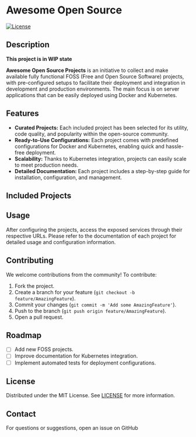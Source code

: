 # Awesome Open Source

[![License](https://img.shields.io/badge/license-MIT-blue.svg)](LICENSE)

## Description

**This project is in WIP state**

**Awesome Open Source Projects** is an initiative to collect and make available fully functional FOSS (Free and Open Source Software) projects, with pre-configured setups to facilitate their deployment and integration in development and production environments. The main focus is on server applications that can be easily deployed using Docker and Kubernetes.

## Features

- **Curated Projects:** Each included project has been selected for its utility, code quality, and popularity within the open-source community.
- **Ready-to-Use Configurations:** Each project comes with predefined configurations for Docker and Kubernetes, enabling quick and hassle-free deployment.
- **Scalability:** Thanks to Kubernetes integration, projects can easily scale to meet production needs.
- **Detailed Documentation:** Each project includes a step-by-step guide for installation, configuration, and management.

## Included Projects

## Usage

After configuring the projects, access the exposed services through their respective URLs. Please refer to the documentation of each project for detailed usage and configuration information.

## Contributing

We welcome contributions from the community! To contribute:

1. Fork the project.
2. Create a branch for your feature (`git checkout -b feature/AmazingFeature`).
3. Commit your changes (`git commit -m 'Add some AmazingFeature'`).
4. Push to the branch (`git push origin feature/AmazingFeature`).
5. Open a pull request.

## Roadmap

- [ ] Add new FOSS projects.
- [ ] Improve documentation for Kubernetes integration.
- [ ] Implement automated tests for deployment configurations.

## License

Distributed under the MIT License. See [LICENSE](LICENSE) for more information.

## Contact

For questions or suggestions, open an issue on GitHub
